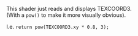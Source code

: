 This shader just reads and displays TEXCOORD3.  
(With a `pow()` to make it more visually obvious).

I.e. `return pow(TEXCOORD3.xy * 0.8, 3);`
